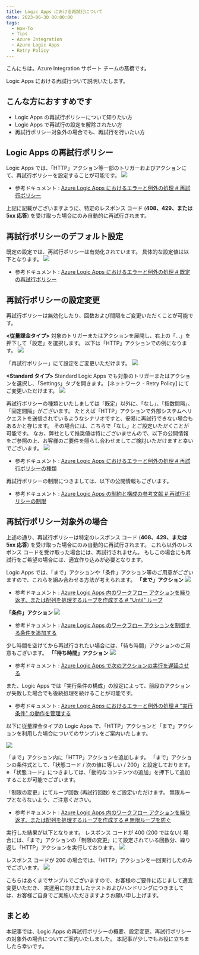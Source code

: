 ```yaml
---
title: Logic Apps における再試行について
date: 2023-06-30 00:00:00
tags:
  - How-To
  - Tips
  - Azure Integration
  - Azure Logic Apps 
  - Retry Policy
---
```


こんにちは。Azure Integration サポート チームの髙橋です。

Logic Apps における再試行ついて説明いたします。

<!-- more -->

## こんな方におすすめです
- Logic Apps の再試行ポリシーについて知りたい方
- Logic Apps で再試行の設定を解除されたい方
- 再試行ポリシー対象外の場合でも、再試行を行いたい方

## Logic Apps の再試行ポリシー
Logic Apps では、「HTTP」アクション等一部のトリガーおよびアクションにて、再試行ポリシーを設定することが可能です。
![](./retryPolicy/retryPolicy01.jpg)
- 参考ドキュメント : [Azure Logic Apps におけるエラーと例外の処理 # 再試行ポリシー](https://learn.microsoft.com/ja-jp/azure/logic-apps/logic-apps-exception-handling?tabs=consumption#retry-policies)

上記に記載がございますように、特定のレスポンス コード (**408、429、または 5xx 応答**) を受け取った場合にのみ自動的に再試行されます。

## 再試行ポリシーのデフォルト設定
既定の設定では、再試行ポリシーは有効化されています。
具体的な設定値は以下となります。
![](./retryPolicy/retryPolicy02.jpg)

- 参考ドキュメント : [Azure Logic Apps におけるエラーと例外の処理 # 既定の再試行ポリシー](https://learn.microsoft.com/ja-jp/azure/logic-apps/logic-apps-exception-handling?tabs=consumption#default-retry-policy)

## 再試行ポリシーの設定変更
再試行ポリシーは無効化したり、回数および間隔をご変更いただくことが可能です。

**<従量課金タイプ>**
対象のトリガーまたはアクションを展開し、右上の「…」を押下して「設定」を選択します。
以下は「HTTP」アクションでの例になります。
![](./retryPolicy/retryPolicy03.jpg)

「再試行ポリシー」にて設定をご変更いただけます。
![](./retryPolicy/retryPolicy04.jpg)

**<Standard タイプ>**
Standard Logic Apps でも対象のトリガーまたはアクションを選択し、「Settings」タブを開きます。
[ネットワーク - Retry Policy] にてご変更いただけます。
![](./retryPolicy/retryPolicy05.jpg)

再試行ポリシーの種類といたしましては「既定」以外に、「なし」、「指数間隔」、「固定間隔」がございます。
たとえば「HTTP」アクションで外部システムへリクエストを送信されているようなシナリオですと、安易に再試行できない場合もあるかと存じます。
その場合には、こちらで「なし」とご設定いただくことが可能です。
なお、弊社として推奨値は特にございませんので、以下の公開情報をご参照の上、お客様のご要件を照らし合わせましてご検討いただけますと幸いでございます。
![](./retryPolicy/retryPolicy06.jpg)
- 参考ドキュメント : [Azure Logic Apps におけるエラーと例外の処理 # 再試行ポリシーの種類](https://learn.microsoft.com/ja-jp/azure/logic-apps/logic-apps-exception-handling?tabs=consumption#retry-policy-types)

再試行ポリシーの制限につきましては、以下の公開情報もございます。
- 参考ドキュメント : [Azure Logic Apps の制約と構成の参考文献 # 再試行ポリシーの制限](https://learn.microsoft.com/ja-jp/azure/logic-apps/logic-apps-limits-and-config?tabs=consumption%2Cazure-portal#retry-policy-limits)

## 再試行ポリシー対象外の場合
上述の通り、再試行ポリシーは特定のレスポンス コード (**408、429、または 5xx 応答**) を受け取った場合にのみ自動的に再試行されます。
これら以外のレスポンス コードを受け取った場合には、再試行されません。
もしこの場合にも再試行をご希望の場合には、適宜作り込みが必要となります。

Logic Apps では、「まで」アクションや「条件」アクション等のご用意がございますので、これらを組み合わせる方法が考えられます。
**「まで」アクション**
![](./retryPolicy/retryPolicy07.jpg)
- 参考ドキュメント : [Azure Logic Apps 内のワークフロー アクションを繰り返す、または配列を処理するループを作成する # "Until" ループ](https://learn.microsoft.com/ja-jp/azure/logic-apps/logic-apps-control-flow-loops#until-loop)

**「条件」アクション**
![](./retryPolicy/retryPolicy08.jpg)
- 参考ドキュメント : [Azure Logic Apps のワークフロー アクションを制御する条件を追加する](https://learn.microsoft.com/ja-jp/azure/logic-apps/logic-apps-control-flow-conditional-statement)

少し時間を空けてから再試行されたい場合には、「待ち時間」アクションのご用意もございます。
**「「待ち時間」アクション**
![](./retryPolicy/retryPolicy09.jpg)
- 参考ドキュメント : [Azure Logic Apps で次のアクションの実行を遅延させる](https://learn.microsoft.com/ja-jp/azure/connectors/connectors-native-delay)

また、Logic Apps では「実行条件の構成」の設定によって、前段のアクションが失敗した場合でも後続処理を続けることが可能です。
- 参考ドキュメント : [Azure Logic Apps におけるエラーと例外の処理 # "実行条件" の動作を管理する](https://learn.microsoft.com/ja-jp/azure/logic-apps/logic-apps-exception-handling?tabs=consumption#manage-the-run-after-behavior)

以下に従量課金タイプの Logic Apps で、「HTTP」アクションと「まで」アクションを利用した場合についてのサンプルをご案内いたします。

![](./retryPolicy/retryPolicy10.jpg)

「まで」アクション内に「HTTP」アクションを追加します。
「まで」アクションの条件式として、「状態コード / 次の値に等しい / 200」と設定しております。
※ 「状態コード」につきましては、「動的なコンテンツの追加」を押下して追加することが可能でございます。


「制限の変更」にてループ回数 (再試行回数) をご設定いただけます。
無限ループとならないよう、ご注意ください。
- 参考ドキュメント : [Azure Logic Apps 内のワークフロー アクションを繰り返す、または配列を処理するループを作成する # 無限ループを防ぐ](https://learn.microsoft.com/ja-jp/azure/logic-apps/logic-apps-control-flow-loops#prevent-endless-loops)

実行した結果が以下となります。
レスポンス コードが 400 (200 ではない) 場合には、「まで」アクションの「制限の変更」にて設定されている回数分、繰り返し「HTTP」アクションを実行しております。
![](./retryPolicy/retryPolicy11.jpg)

レスポンス コードが 200 の場合では、「HTTP」アクションを一回実行したのみでございます。
![](./retryPolicy/retryPolicy12.jpg)

こちらはあくまでサンプルでございますので、お客様のご要件に応じまして適宜変更いただき、
実運用に向けましたテストおよびハンドリングにつきましては、お客様ご自身でご実施いただきますようお願い申し上げます。

## まとめ
本記事では、Logic Apps の再試行ポリシーの概要、設定変更、再試行ポリシーの対象外の場合についてご案内いたしました。
本記事が少しでもお役に立ちましたら幸いです。